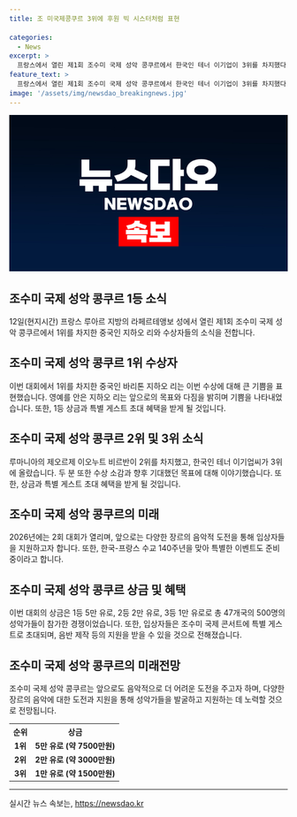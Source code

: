 ```yaml
---
title: 조 미국제콩쿠르 3위에 후원 빅 시스터처럼 표현

categories:
  - News
excerpt: >
  프랑스에서 열린 제1회 조수미 국제 성악 콩쿠르에서 한국인 테너 이기업이 3위를 차지했다. 1위는 중국 바리톤, 2위는 루마니아의 테너가 차지했다. 조수미는 입상자들을 특별 게스트로 초대하고 음반 제작을 지원할 것이라 밝혔다. 2026년에는 2회 대회가 열릴 예정이며, 조수미는 다양한 음악 장르를 포함한 도전을 계획 중이라고 전했다.
feature_text: >
  프랑스에서 열린 제1회 조수미 국제 성악 콩쿠르에서 한국인 테너 이기업이 3위를 차지했다. 1위는 중국 바리톤, 2위는 루마니아의 테너가 차지했다. 조수미는 입상자들을 특별 게스트로 초대하고 음반 제작을 지원할 것이라 밝혔다. 2026년에는 2회 대회가 열릴 예정이며, 조수미는 다양한 음악 장르를 포함한 도전을 계획 중이라고 전했다.
image: '/assets/img/newsdao_breakingnews.jpg'
---
```


<p><img src="/assets/img/newsdao_breakingnews.jpg" alt="implanttips 속보" /></p>

<h2 data-ke-size="size26">조수미 국제 성악 콩쿠르 1등 소식</h2>

<p data-ke-size="size16">12일(현지시간) 프랑스 루아르 지방의 라페르테앵보 성에서 열린 제1회 조수미 국제 성악 콩쿠르에서 1위를 차지한 중국인 지하오 리와 수상자들의 소식을 전합니다.</p>

<h2 data-ke-size="size23">조수미 국제 성악 콩쿠르 1위 수상자</h2>

<p data-ke-size="size16">이번 대회에서 1위를 차지한 중국인 바리톤 지하오 리는 이번 수상에 대해 큰 기쁨을 표현했습니다. 영예를 안은 지하오 리는 앞으로의 목표와 다짐을 밝히며 기쁨을 나타내었습니다. 또한, 1등 상금과 특별 게스트 초대 혜택을 받게 될 것입니다.</p>

<h2 data-ke-size="size23">조수미 국제 성악 콩쿠르 2위 및 3위 소식</h2>

<p data-ke-size="size16">루마니아의 제오르제 이오누트 비르반이 2위를 차지했고, 한국인 테너 이기업씨가 3위에 올랐습니다. 두 분 또한 수상 소감과 향후 기대했던 목표에 대해 이야기했습니다. 또한, 상금과 특별 게스트 초대 혜택을 받게 될 것입니다.</p>

<h2 data-ke-size="size23">조수미 국제 성악 콩쿠르의 미래</h2>

<p data-ke-size="size16">2026년에는 2회 대회가 열리며, 앞으로는 다양한 장르의 음악적 도전을 통해 입상자들을 지원하고자 합니다. 또한, 한국-프랑스 수교 140주년을 맞아 특별한 이벤트도 준비 중이라고 합니다.</p>

<h2 data-ke-size="size23">조수미 국제 성악 콩쿠르 상금 및 혜택</h2>

<p data-ke-size="size16">이번 대회의 상금은 1등 5만 유로, 2등 2만 유로, 3등 1만 유로로 총 47개국의 500명의 성악가들이 참가한 경쟁이었습니다. 또한, 입상자들은 조수미 국제 콘서트에 특별 게스트로 초대되며, 음반 제작 등의 지원을 받을 수 있을 것으로 전해졌습니다.</p>

<h2 data-ke-size="size23">조수미 국제 성악 콩쿠르의 미래전망</h2>

<p data-ke-size="size16">조수미 국제 성악 콩쿠르는 앞으로도 음악적으로 더 어려운 도전을 주고자 하며, 다양한 장르의 음악에 대한 도전과 지원을 통해 성악가들을 발굴하고 지원하는 데 노력할 것으로 전망됩니다.</p>

<table>
  <tr>
    <th>순위</th>
    <th>상금</th>
  </tr>
  <tr>
    <td style="text-align: center; height: 17px;"><b>1위</b></td>
    <td style="text-align: center; height: 17px;"><b>5만 유로 (약 7500만원)</b></td>
  </tr>
  <tr>
    <td style="text-align: center; height: 17px;"><b>2위</b></td>
    <td style="text-align: center; height: 17px;"><b>2만 유로 (약 3000만원)</b></td>
  </tr>
  <tr>
    <td style="text-align: center; height: 17px;"><b>3위</b></td>
    <td style="text-align: center; height: 17px;"><b>1만 유로 (약 1500만원)</b></td>
  </tr>
</table>

<hr>
실시간 뉴스 속보는, <a href="https://newsdao.kr" rel="dofollow">https://newsdao.kr</a>


